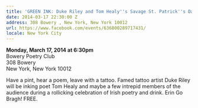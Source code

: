 ```yaml
---
title: 'GREEN INK: Duke Riley and Tom Healy''s Savage St. Patrick''s Day Party'
date: 2014-03-17 22:30:00 Z
address: 308 Bowery , New York, New York 10012
url: https://www.facebook.com/events/636800289717431/
locale: New York City
---
```


**Monday, March 17, 2014 at 6:30pm**  
Bowery Poetry Club  
308 Bowery  
New York, New York 10012  

Have a pint, hear a poem, leave with a tattoo. Famed tattoo artist Duke Riley will be inking poet Tom Healy and maybe a few intrepid members of the audience during a rollicking celebration of Irish poetry and drink. Erin Go Bragh! FREE.
